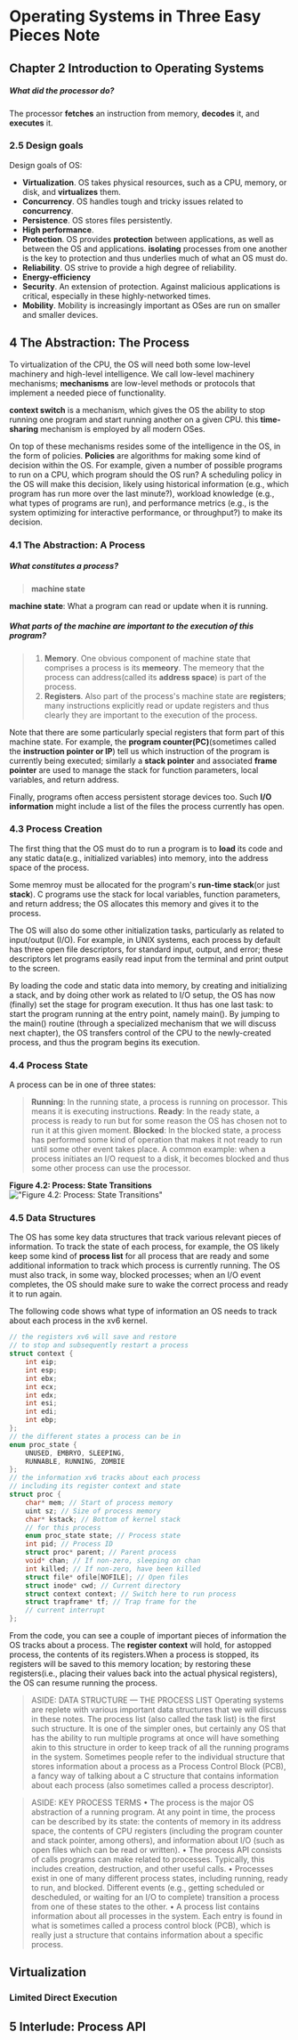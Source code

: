 # Operating Systems in Three Easy Pieces Note

## Chapter 2 Introduction to Operating Systems
##### What did the processor do?
The processor **fetches** an instruction from memory, **decodes** it, and **executes** it.

### 2.5 Design goals
Design goals of OS:
- **Virtualization**. OS takes physical resources, such as a CPU, memory, or disk, and **virtualizes** them.
- **Concurrency**. OS handles tough and tricky issues related to **concurrency**.
- **Persistence**. OS stores files persistently.
- **High performance**. 
- **Protection**. OS provides **protection** between applications, as well as between the OS and applications. **isolating** processes from one another is the key to protection and thus underlies much of what an OS must do.
- **Reliability**. OS strive to provide a high degree of reliability.
- **Energy-efficiency** 
- **Security**. An extension of protection. Against malicious applications is critical, especially in these highly-networked times.
- **Mobility**. Mobility is increasingly important as OSes are run on smaller and smaller
devices.

## 4 The Abstraction: The Process 
To virtualization of the CPU, the OS will need both some low-level machinery and high-level intelligence. We call low-level machinery mechanisms; **mechanisms** are low-level methods or protocols that implement a needed piece of functionality.

**context switch** is a mechanism, which gives the OS the ability to stop running one program and start running another on a given CPU. this **time-sharing** mechanism is employed by all modern OSes.

On top of these mechanisms resides some of the intelligence in the OS, in the form of policies. **Policies** are algorithms for making some kind of decision within the OS. For example, given a number of possible programs to run on a CPU, which program should the OS run? A scheduling policy in the OS will make this decision, likely using historical information (e.g., which program has run more over the last minute?),
workload knowledge (e.g., what types of programs are run), and performance metrics (e.g., is the system optimizing for interactive performance,
or throughput?) to make its decision.

### 4.1 The Abstraction: A Process
##### What constitutes a process?
>**machine state**

**machine state**: What a program can read or update when it is running.

##### What parts of the machine are important to the execution of this program?
>1. **Memory**. One obvious component of machine state that comprises a process is its **memeory**. The memeory that the process can address(called its **address space**) is part 
of the process.
>2. **Registers**. Also part of the process's machine state are **registers**; many instructions explicitly read or update registers and thus clearly they are important to the execution of the process.

Note that there are some particularly special registers that form part of this machine state. For example, the **program counter(PC)**(sometimes called the **instruction pointer or IP**) tell us which instruction of the program is currently being executed; similarly a **stack pointer** and associated **frame pointer** are used to manage the stack for function parameters, local variables, and return address.

Finally, programs often access persistent storage devices too. Such **I/O information** might include a list of the files the process currently has open.

### 4.3 Process Creation
The first thing that the OS must do to run a program is to **load** its code and any static data(e.g., initialized variables) into memory, into the address space of the process.

Some memroy must be allocated for the program's **run-time stack**(or just **stack**). C programs use the stack for local variables, function parameters, and return address; the OS allocates this memory and gives it to the process.

The OS will also do some other initialization tasks, particularly as related to input/output (I/O). For example, in UNIX systems, each process by default has three open file descriptors, for standard input, output, and error; these descriptors let programs easily read input from the terminal and print output to the screen.

By loading the code and static data into memory, by creating and initializing a stack, and by doing other work as related to I/O setup, the OS has now (finally) set the stage for program execution. It thus has one last task: to start the program running at the entry point, namely main(). By jumping to the main() routine (through a specialized mechanism that we will discuss next chapter), the OS transfers control of the CPU to the newly-created process, and thus the program begins its execution.

### 4.4 Process State
A process can be in one of three states:
>**Running**: In the running state, a process is running on processor. This means it is executing  instructions.
>**Ready**: In the ready state, a process is ready to run but for some reason the OS has chosen not to run it at this given moment.
>**Blocked**: In the blocked state, a process has performed some kind of operation that makes it not ready to run until some other event takes    place. A common example: when a process initiates an I/O request to a disk, it becomes blocked and thus some other process can use the processor.  

**Figure 4.2: Process: State Transitions**
!["Figure 4.2: Process: State Transitions"](./photo/tmp.png)

### 4.5 Data Structures
The OS has some key data structures that track various relevant pieces of information. To track the state of each process, for example, the OS likely keep some kind of **process list** for all process that are ready and some additional information to track which process is currently running. The OS must also track, in some way, blocked processes; when an I/O event completes, the OS should make sure to wake the correct process and ready it to run again.

The following code shows what type of information an OS needs to track about each process in the xv6 kernel.
```c
// the registers xv6 will save and restore
// to stop and subsequently restart a process
struct context {
	int eip;
	int esp;
	int ebx;
	int ecx;
	int edx;
	int esi;
	int edi;
	int ebp;
};
// the different states a process can be in
enum proc_state {
	UNUSED, EMBRYO, SLEEPING,
	RUNNABLE, RUNNING, ZOMBIE
};
// the information xv6 tracks about each process
// including its register context and state
struct proc {
	char* mem; // Start of process memory
	uint sz; // Size of process memory
	char* kstack; // Bottom of kernel stack
	// for this process
	enum proc_state state; // Process state
	int pid; // Process ID
	struct proc* parent; // Parent process
	void* chan; // If non-zero, sleeping on chan
	int killed; // If non-zero, have been killed
	struct file* ofile[NOFILE]; // Open files
	struct inode* cwd; // Current directory
	struct context context; // Switch here to run process
	struct trapframe* tf; // Trap frame for the
	// current interrupt
};
```
From the code, you can see a couple of important pieces of information the OS tracks about a process. The **register context** will hold, for astopped process, the contents of its registers.When a process is stopped,
its registers will be saved to this memory location; by restoring these registers(i.e., placing their values back into the actual physical registers), the OS can resume running the process. 

>ASIDE: DATA STRUCTURE — THE PROCESS LIST
Operating systems are replete with various important data structures that we will discuss in these notes. The process list (also called the task list) is the first such structure. It is one of the simpler ones, but certainly any OS that has the ability to run multiple programs at once will have something akin to this structure in order to keep track of all the running programs in the system. Sometimes people refer to the individual structure that stores information about a process as a Process Control Block (PCB), a fancy way of talking about a C structure that contains information about each process (also sometimes called a process descriptor).

>ASIDE: KEY PROCESS TERMS
• The process is the major OS abstraction of a running program. At any point in time, the process can be described by its state: the contents of memory in its address space, the contents of CPU registers (including the program counter and stack pointer, among others), and information about I/O (such as open files which can be read or written). 
• The process API consists of calls programs can make related to processes. Typically, this includes creation, destruction, and other useful calls.
• Processes exist in one of many different process states, including running, ready to run, and blocked. Different events (e.g., getting scheduled or descheduled, or waiting for an I/O to complete) transition a process from one of these states to the other.
• A process list contains information about all processes in the system. Each entry is found in what is sometimes called a process control block (PCB), which is really just a structure that contains information about a specific process.
## Virtualization
### Limited Direct Execution

## 5 Interlude: Process API
